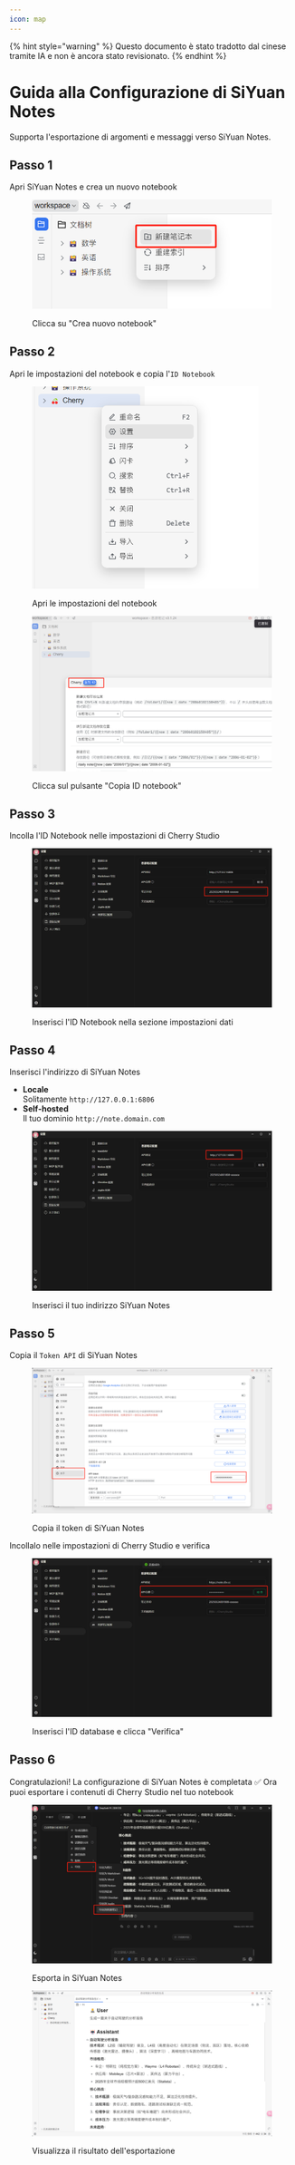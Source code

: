 ```yaml
---
icon: map
---
```


{% hint style="warning" %}
Questo documento è stato tradotto dal cinese tramite IA e non è ancora stato revisionato.
{% endhint %}

# Guida alla Configurazione di SiYuan Notes

Supporta l'esportazione di argomenti e messaggi verso SiYuan Notes.

## Passo 1

Apri SiYuan Notes e crea un nuovo notebook

<figure><img src="../.gitbook/assets/siyuan-image-1.png" alt=""><figcaption><p>Clicca su "Crea nuovo notebook"</p></figcaption></figure>

## Passo 2

Apri le impostazioni del notebook e copia l'`ID Notebook`

<figure><img src="../.gitbook/assets/siyuan-image-2.png" alt="" width="400"><figcaption><p>Apri le impostazioni del notebook</p></figcaption></figure>

<figure><img src="../.gitbook/assets/siyuan-image-3.png" alt=""><figcaption><p>Clicca sul pulsante "Copia ID notebook"</p></figcaption></figure>

## Passo 3

Incolla l'ID Notebook nelle impostazioni di Cherry Studio

<figure><img src="../.gitbook/assets/siyuan-image-4.png" alt=""><figcaption><p>Inserisci l'ID Notebook nella sezione impostazioni dati</p></figcaption></figure>

## Passo 4

Inserisci l'indirizzo di SiYuan Notes

* **Locale**\
  Solitamente `http://127.0.0.1:6806`
* **Self-hosted**\
  Il tuo dominio `http://note.domain.com`

<figure><img src="../.gitbook/assets/siyuan-image-5.png" alt=""><figcaption><p>Inserisci il tuo indirizzo SiYuan Notes</p></figcaption></figure>

## Passo 5

Copia il `Token API` di SiYuan Notes

<figure><img src="../.gitbook/assets/siyuan-image-6.png" alt=""><figcaption><p>Copia il token di SiYuan Notes</p></figcaption></figure>

Incollalo nelle impostazioni di Cherry Studio e verifica

<figure><img src="../.gitbook/assets/siyuan-image-7.png" alt=""><figcaption><p>Inserisci l'ID database e clicca "Verifica"</p></figcaption></figure>

## Passo 6

Congratulazioni! La configurazione di SiYuan Notes è completata ✅ Ora puoi esportare i contenuti di Cherry Studio nel tuo notebook

<figure><img src="../.gitbook/assets/siyuan-image-8.png" alt=""><figcaption><p>Esporta in SiYuan Notes</p></figcaption></figure>

<figure><img src="../.gitbook/assets/siyuan-image-9.png" alt=""><figcaption><p>Visualizza il risultato dell'esportazione</p></figcaption></figure>